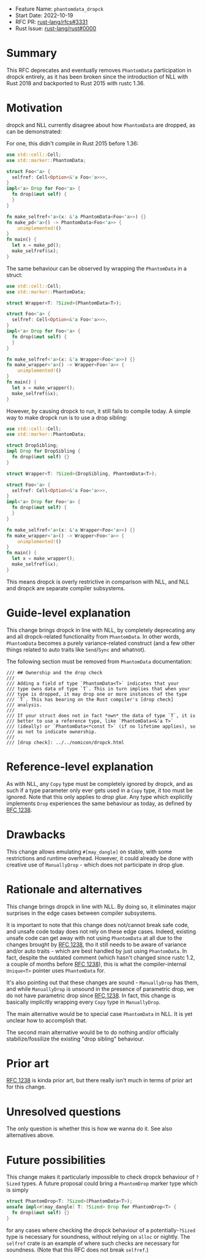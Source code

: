 - Feature Name: `phantomdata_dropck`
- Start Date: 2022-10-19
- RFC PR: [rust-lang/rfcs#3331](https://github.com/rust-lang/rfcs/pull/3331)
- Rust Issue: [rust-lang/rust#0000](https://github.com/rust-lang/rust/issues/0000)

# Summary
[summary]: #summary

This RFC deprecates and eventually removes `PhantomData` participation in dropck
entirely, as it has been broken since the introduction of NLL with Rust 2018
and backported to Rust 2015 with rustc 1.36.

# Motivation
[motivation]: #motivation

dropck and NLL currently disagree about how `PhantomData` are dropped, as
can be demonstrated:

For one, this didn't compile in Rust 2015 before 1.36:

```rust
use std::cell::Cell;
use std::marker::PhantomData;

struct Foo<'a> {
  selfref: Cell<Option<&'a Foo<'a>>>,
}
impl<'a> Drop for Foo<'a> {
  fn drop(&mut self) {
  }
}

fn make_selfref<'a>(x: &'a PhantomData<Foo<'a>>) {}
fn make_pd<'a>() -> PhantomData<Foo<'a>> {
    unimplemented!()
}
fn main() {
  let x = make_pd();
  make_selfref(&x);
}
```

The same behaviour can be observed by wrapping the `PhantomData` in a struct:

```rust
use std::cell::Cell;
use std::marker::PhantomData;

struct Wrapper<T: ?Sized>(PhantomData<T>);

struct Foo<'a> {
  selfref: Cell<Option<&'a Foo<'a>>>,
}
impl<'a> Drop for Foo<'a> {
  fn drop(&mut self) {
  }
}

fn make_selfref<'a>(x: &'a Wrapper<Foo<'a>>) {}
fn make_wrapper<'a>() -> Wrapper<Foo<'a>> {
    unimplemented!()
}
fn main() {
  let x = make_wrapper();
  make_selfref(&x);
}
```

However, by causing dropck to run, it still fails to compile today. A simple
way to make dropck run is to use a drop sibling:

```rust
use std::cell::Cell;
use std::marker::PhantomData;

struct DropSibling;
impl Drop for DropSibling {
  fn drop(&mut self) {}
}

struct Wrapper<T: ?Sized>(DropSibling, PhantomData<T>);

struct Foo<'a> {
  selfref: Cell<Option<&'a Foo<'a>>>,
}
impl<'a> Drop for Foo<'a> {
  fn drop(&mut self) {
  }
}

fn make_selfref<'a>(x: &'a Wrapper<Foo<'a>>) {}
fn make_wrapper<'a>() -> Wrapper<Foo<'a>> {
    unimplemented!()
}
fn main() {
  let x = make_wrapper();
  make_selfref(&x);
}
```

This means dropck is overly restrictive in comparison with NLL, and NLL and
dropck are separate compiler subsystems.

# Guide-level explanation
[guide-level-explanation]: #guide-level-explanation

This change brings dropck in line with NLL, by completely deprecating any and
all dropck-related functionality from `PhantomData`. In other words,
`PhantomData` becomes a purely variance-related construct (and a few other
things related to auto traits like `Send`/`Sync` and whatnot).

The following section must be removed from `PhantomData` documentation:

```
/// ## Ownership and the drop check
///
/// Adding a field of type `PhantomData<T>` indicates that your
/// type owns data of type `T`. This in turn implies that when your
/// type is dropped, it may drop one or more instances of the type
/// `T`. This has bearing on the Rust compiler's [drop check]
/// analysis.
///
/// If your struct does not in fact *own* the data of type `T`, it is
/// better to use a reference type, like `PhantomData<&'a T>`
/// (ideally) or `PhantomData<*const T>` (if no lifetime applies), so
/// as not to indicate ownership.
///
/// [drop check]: ../../nomicon/dropck.html
```

# Reference-level explanation
[reference-level-explanation]: #reference-level-explanation

As with NLL, any `Copy` type must be completely ignored by dropck, and as such
if a type parameter only ever gets used in a `Copy` type, it too must be
ignored. Note that this only applies to *drop glue*. Any type which explicitly
implements `Drop` experiences the same behaviour as today, as defined by [RFC
1238].

# Drawbacks
[drawbacks]: #drawbacks

This change allows emulating `#[may_dangle]` on stable, with some restrictions
and runtime overhead. However, it could already be done with creative use of
`ManuallyDrop` - which does not participate in drop glue.

# Rationale and alternatives
[rationale-and-alternatives]: #rationale-and-alternatives

This change brings dropck in line with NLL. By doing so, it eliminates major
surprises in the edge cases between compiler subsystems.

It is important to note that this change does not/cannot break safe code, and
unsafe code today does not rely on these edge cases. Indeed, existing unsafe
code can get away with not using `PhantomData` at all due to the changes
brought by [RFC 1238], tho it still needs to be aware of variance and/or auto
traits - which are best handled by just using `PhantomData`. In fact, despite
the outdated comment (which hasn't changed since rustc 1.2, a couple of months
before [RFC 1238]), this is what the compiler-internal `Unique<T>` pointer uses
`PhantomData` for.

It's also pointing out that these changes are sound - `ManuallyDrop` has them,
and while `ManuallyDrop` is unsound in the presence of parametric drop, we do
not have parametric drop since [RFC 1238]. In fact, this change is basically
implicitly wrapping every `Copy` type in `ManuallyDrop`.

The main alternative would be to special case `PhantomData` in NLL. It is yet
unclear how to accomplish that.

The second main alternative would be to do nothing and/or officially
stabilize/fossilize the existing "drop sibling" behaviour.

# Prior art
[prior-art]: #prior-art

[RFC 1238] is kinda prior art, but there really isn't much in terms of prior
art for this change.

# Unresolved questions
[unresolved-questions]: #unresolved-questions

The only question is whether this is how we wanna do it. See also alternatives
above.

# Future possibilities
[future-possibilities]: #future-possibilities

This change makes it particularly impossible to check dropck behaviour of
`?Sized` types. A future proposal could bring a `PhantomDrop` marker type
which is simply

```rust
struct PhantomDrop<T: ?Sized>(PhantomData<T>);
unsafe impl<#[may_dangle] T: ?Sized> Drop for PhantomDrop<T> {
  fn drop(&mut self) {}
}
```

for any cases where checking the dropck behaviour of a potentially-`?Sized`
type is necessary for soundness, without relying on `alloc` or nightly. The
`selfref` crate is an example of where such checks are necessary for soundness.
(Note that this RFC does not break `selfref`.)

[RFC 1238]: https://github.com/rust-lang/rfcs/blob/master/text/1238-nonparametric-dropck.md
